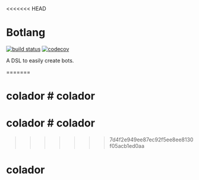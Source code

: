 <<<<<<< HEAD
# Botlang
[![build status](https://travis-ci.com/BotCenter/botlang2.svg?branch=master)](https://travis-ci.com/BotCenter/botlang2)
[![codecov](https://codecov.io/gh/BotCenter/botlang2/branch/master/graph/badge.svg)](https://codecov.io/gh/BotCenter/botlang2)

A DSL to easily create bots.

=======
# colador # colador
# colador # colador
>>>>>>> 7d4f2e949ee87ec92f5ee8ee8130f05acb1ed0aa
# colador
